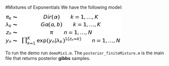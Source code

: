 #Mixtures of Exponentials
We have the following model:

![alt text](https://raw.githubusercontent.com/sachinruk/exp_mixtures/master/exp_mix_f.jpg)

To run the demo run `demoMix1.m`. The `posterior_finiteMixture.m` is the main file that returns posterior **gibbs** samples.
